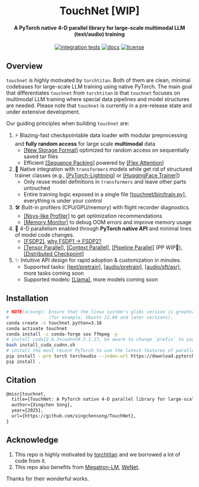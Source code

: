 <div align="center">

# TouchNet [WIP]

#### A PyTorch native 4-D parallel library for large-scale multimodal LLM (text/audio) training

[![integration tests](https://github.com/xingchensong/TouchNet/actions/workflows/unit_test_cpu.yaml/badge.svg?branch=main)](https://github.com/xingchensong/TouchNet/actions/workflows/unit_test_cpu.yaml?query=branch%3Amain)
[![docs](https://img.shields.io/badge/docs-latest-blue.svg)](docs/)
[![license](https://img.shields.io/badge/license-Apache_2-lightgrey.svg)](./LICENSE)

</div>

## Overview

`touchnet` is highly motivated by `torchtitan`. Both of them are clean, minimal codebases for large-scale LLM training using native PyTorch. The main goal that differentiates `touchnet` from `torchtitan` is that `touchnet` focuses on multimodal LLM training where special data pipelines and model structures are needed. Please note that `touchnet` is currently in a pre-release state and under extensive development.

Our guiding principles when building `touchnet` are:

1. ⚡️ Blazing-fast checkpointable data loader with modular preprocessing and ​**​fully random access​**​ for large scale **multimodal** data
    - [[New Storage Format]](https://github.com/xingchensong/TouchNet/blob/main/docs/data.md) optimized for random access on sequentially saved tar files
    - Efficient [[Sequence Packing]](https://huggingface.co/blog/sirluk/llm-sequence-packing) powered by [[Flex Attention]](https://pytorch.org/docs/main/nn.attention.flex_attention.html#module-torch.nn.attention.flex_attention)
2. 🤗 Native integration with `transformers` models while get rid of structured trainer classes (e.g., [[PyTorch-Lightning]](https://github.com/Lightning-AI/pytorch-lightning) or [[HuggingFace Trainer]](https://huggingface.co/docs/transformers/v4.50.0/en/main_classes/trainer#transformers.Trainer))
    - Only reuse model definitions in `transformers` and leave other parts untouched
    - Entire training logic exposed in a single file [[touchnet/bin/train.py]](https://github.com/xingchensong/TouchNet/blob/main/touchnet/bin/train.py), everything is under your control
3. 🛠️ Built-in profilers (CPU/GPU/memory) with flight recorder diagnostics.
    - [[Nsys-like Profiler]](https://github.com/pytorch/kineto/blob/main/tb_plugin/README.md) to get optimization recommendations
    - [[Memory Monitor]](https://pytorch.org/blog/understanding-gpu-memory-1/) to debug OOM errors and improve memory usage
4. 🎯 4-D parallelism enabled through **PyTorch native API** and minimal lines of model code changes.
    - [[FSDP2]](https://pytorch.org/docs/stable/distributed.fsdp.fully_shard.html), [why FSDP1 -> FSDP2?](https://github.com/pytorch/torchtitan/blob/main/docs/fsdp.md)
    - [[Tensor Parallel]](https://pytorch.org/docs/stable/distributed.tensor.parallel.html), [[Context Parallel]](https://discuss.pytorch.org/t/distributed-w-torchtitan-breaking-barriers-training-long-context-llms-with-1m-sequence-length-in-pytorch-using-context-parallel/215082), [[Pipeline Parallel]](https://discuss.pytorch.org/t/distributed-w-torchtitan-training-with-zero-bubble-pipeline-parallelism/214420) (PP WIP🚧), [[Distributed Checkpoint]](https://pytorch.org/docs/stable/distributed.checkpoint.html)
5. ✨ Intuitive API design for rapid adoption & customization in minutes.
    - Supported tasks: [[text/pretrain]](https://github.com/xingchensong/TouchNet/tree/main/examples/text/pretrain), [[audio/pretrain]](https://github.com/xingchensong/TouchNet/tree/main/examples/audio/pretrain), [[audio/sft/asr]](https://github.com/xingchensong/TouchNet/tree/main/examples/audio/sft/asr), more tasks coming soon
    - Supported models: [[Llama]](https://github.com/xingchensong/TouchNet/tree/main/touchnet/models/llama), more models coming soon

## Installation

```sh
# NOTE(xcsong): Ensure that the linux system's glibc version is greater than or equal to 2.17 (see `ldd --version`)
#               (for example, Ubuntu 22.04 and later versions).
conda create -n touchnet python=3.10
conda activate touchnet
conda install -c conda-forge sox ffmpeg -y
# install cuda12.6.3+cudnnn9.5.1.17, be aware to change `prefix` to your path.
bash install_cuda_cudnn.sh
# install the most recent PyTorch to use the latest features of parallelism.
pip install --pre torch torchaudio --index-url https://download.pytorch.org/whl/nightly/cu126 --force-reinstall
pip install .
```

## Citation

```txt
@misc{touchnet,
  title={TouchNet: A PyTorch native 4-D parallel library for large-scale multimodal LLM (text/audio) training},
  author={Xingchen Song},
  year={2025},
  url={https://github.com/xingchensong/TouchNet},
}
```

## Acknowledge

1. This repo is highly motivated by [torchtitan](https://github.com/pytorch/torchtitan) and we borrowed a lot of code from it.
2. This repo also benefits from [Megatron-LM](https://github.com/NVIDIA/Megatron-LM), [WeNet](https://github.com/wenet-e2e/wenet).

Thanks for their wonderful works.
